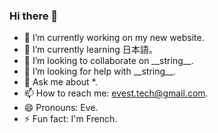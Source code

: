 ### Hi there 👋

- 🔭 I’m currently working on my new website.
- 🌱 I’m currently learning 日本語。
- 👯 I’m looking to collaborate on \_\_string\_\_.
- 🤔 I’m looking for help with \_\_string\_\_.
- 💬 Ask me about *.
- 📫 How to reach me: evest.tech@gmail.com.
- 😄 Pronouns: Eve.
- ⚡ Fun fact: I'm French.

